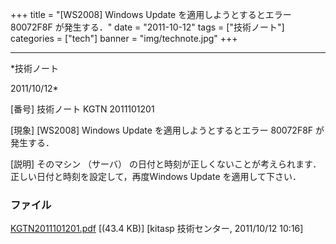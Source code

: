 ﻿+++
title = "[WS2008] Windows Update を適用しようとするとエラー 80072F8F が発生する．"
date = "2011-10-12"
tags = ["技術ノート"]
categories = ["tech"]
banner = "img/technote.jpg"
+++

-----------------------------------------------------------------------------------------------------------------------------

*技術ノート

2011/10/12*


[番号]
技術ノート KGTN 2011101201

[現象]
[WS2008] Windows Update を適用しようとするとエラー 80072F8F
が発生する．

[説明]
そのマシン （サーバ）
の日付と時刻が正しくないことが考えられます．正しい日付と時刻を設定して，再度Windows
Update を適用して下さい．


### ファイル

 
 


[KGTN2011101201.pdf](http://techreport.kitasp.net/attachments/download/654/KGTN2011101201.pdf)
 [(43.4 KB)] [kitasp 技術センター, 2011/10/12
10:16]


 


 

